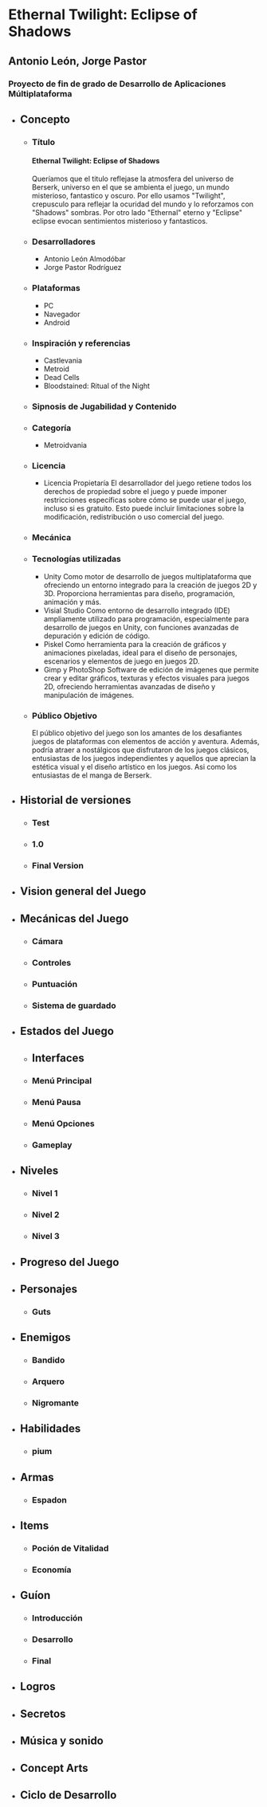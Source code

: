 # Ethernal Twilight: Eclipse of Shadows

## Antonio León, Jorge  Pastor

### Proyecto de fin de grado de Desarrollo de Aplicaciones Múltiplataforma

- ## Concepto

  - ### Título

    #### Ethernal Twilight: Eclipse of Shadows
    Queríamos que el titulo reflejase la atmosfera del universo de Berserk, universo en el que se ambienta el juego, un mundo misterioso, fantastico y oscuro. Por ello usamos "Twilight", crepusculo para reflejar la ocuridad del mundo y lo reforzamos con "Shadows" sombras. Por otro lado "Ethernal" eterno y "Eclipse" eclipse evocan sentimientos misterioso y fantasticos.

  - ### Desarrolladores

    - Antonio León Almodóbar
    - Jorge Pastor Rodríguez
    
  - ### Plataformas
  
    - PC
    - Navegador
    - Android

  - ### Inspiración y referencias

    - Castlevania
    - Metroid
    - Dead Cells
    - Bloodstained: Ritual of the Night

  - ### Sipnosis de Jugabilidad y Contenido

  - ### Categoría

    - Metroidvania

  - ### Licencia

    - Licencia Propietaría
    El desarrollador del juego retiene todos los derechos de propiedad sobre el juego y puede imponer restricciones específicas sobre cómo se puede usar el juego, incluso si es gratuito. Esto puede incluir limitaciones sobre la modificación, redistribución o uso comercial del juego.

  - ### Mecánica

  - ### Tecnologías utilizadas

    - Unity
    Como motor de desarrollo de juegos multiplataforma que ofreciendo un entorno integrado para la creación de juegos 2D y 3D. Proporciona herramientas para diseño, programación, animación y más.
    - Visial Studio
    Como entorno de desarrollo integrado (IDE) ampliamente utilizado para programación, especialmente para desarrollo de juegos en Unity, con funciones avanzadas de depuración y edición de código.
    - Piskel
    Como herramienta para la creación de gráficos y animaciones pixeladas, ideal para el diseño de personajes, escenarios y elementos de juego en juegos 2D.
    - Gimp y PhotoShop
    Software de edición de imágenes que permite crear y editar gráficos, texturas y efectos visuales para juegos 2D, ofreciendo herramientas avanzadas de diseño y manipulación de imágenes.

  - ### Público Objetivo

    El público objetivo del juego son los amantes de los desafiantes juegos de plataformas con elementos de acción y aventura. Además, podría atraer a nostálgicos que disfrutaron de los juegos clásicos, entusiastas de los juegos independientes y aquellos que aprecian la estética visual y el diseño artístico en los juegos. Asi como los entusiastas de el manga de Berserk.

- ## Historial de versiones

  - ### Test

  - ### 1.0

  - ### Final Version

- ## Vision general del Juego

- ## Mecánicas del Juego

  - ### Cámara

  - ### Controles

  - ### Puntuación

  - ### Sistema de guardado

- ## Estados del Juego

  - ## Interfaces

  - ### Menú Principal

  - ### Menú Pausa

  - ### Menú Opciones

  - ### Gameplay

- ## Niveles

  - ### Nivel 1

  - ### Nivel 2

  - ### Nivel 3
  
- ## Progreso del Juego

- ## Personajes

  - ### Guts

- ## Enemigos

  - ### Bandido

  - ### Arquero

  - ### Nigromante

- ## Habilidades

  - ### pium
  
- ## Armas

  - ### Espadon

- ## Items

  - ### Poción de Vitalidad

  - ### Economía

- ## Guíon

  - ### Introducción

  - ### Desarrollo

  - ### Final

- ## Logros

- ## Secretos

- ## Música y sonido

- ## Concept Arts

- ## Ciclo de Desarrollo
